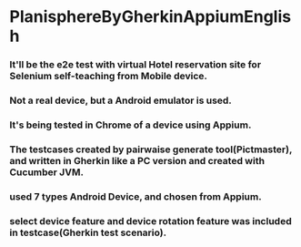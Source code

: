 # PlanisphereByGherkinAppiumEnglish
### It'll be the e2e test with virtual Hotel reservation site for Selenium self-teaching from Mobile device.
### Not a real device, but a Android emulator is used.
### It's being tested in Chrome of a device using Appium.
### The testcases created by pairwaise generate tool(Pictmaster), and written in Gherkin like a PC version and created with Cucumber JVM.
### used 7 types Android Device, and chosen from Appium.
### select device feature and device rotation feature was included in testcase(Gherkin test scenario).
